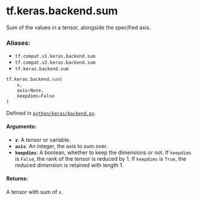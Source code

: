 <div itemscope itemtype="http://developers.google.com/ReferenceObject">
<meta itemprop="name" content="tf.keras.backend.sum" />
<meta itemprop="path" content="Stable" />
</div>

# tf.keras.backend.sum

Sum of the values in a tensor, alongside the specified axis.

### Aliases:

* `tf.compat.v1.keras.backend.sum`
* `tf.compat.v2.keras.backend.sum`
* `tf.keras.backend.sum`

``` python
tf.keras.backend.sum(
    x,
    axis=None,
    keepdims=False
)
```



Defined in [`python/keras/backend.py`](/code/stable/tensorflow/python/keras/backend.py).

<!-- Placeholder for "Used in" -->


#### Arguments:


* <b>`x`</b>: A tensor or variable.
* <b>`axis`</b>: An integer, the axis to sum over.
* <b>`keepdims`</b>: A boolean, whether to keep the dimensions or not.
    If `keepdims` is `False`, the rank of the tensor is reduced
    by 1. If `keepdims` is `True`,
    the reduced dimension is retained with length 1.


#### Returns:

A tensor with sum of `x`.
